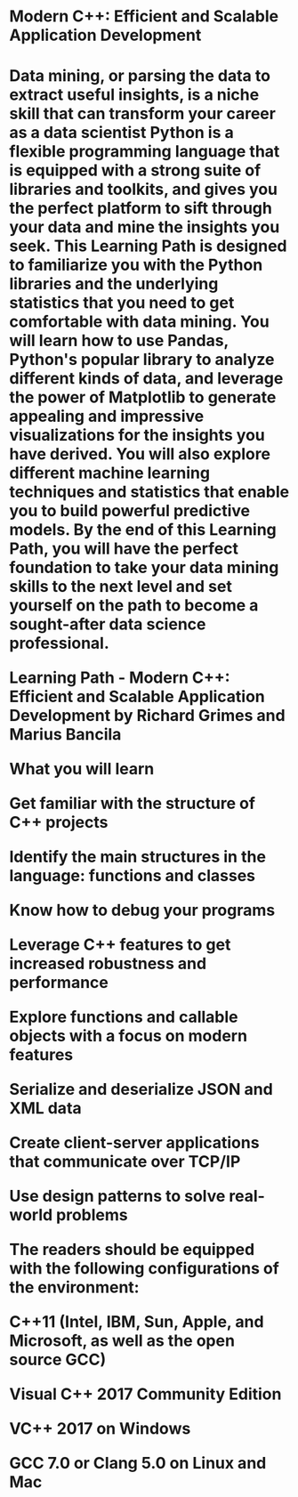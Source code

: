<h1>Modern C++: Efficient and Scalable Application Development<h1>

Data mining, or parsing the data to extract useful insights, is a niche skill that can transform your career as a data scientist Python is a flexible programming language that is equipped with a strong suite of libraries and toolkits, and gives you the perfect platform to sift through your data and mine the insights you seek. This Learning Path is designed to familiarize you with the Python libraries and the underlying statistics that you need to get comfortable with data mining. You will learn how to use Pandas, Python's popular library to analyze different kinds of data, and leverage the power of Matplotlib to generate appealing and impressive visualizations for the insights you have derived. You will also explore different machine learning techniques and statistics that enable you to build powerful predictive models. By the end of this Learning Path, you will have the perfect foundation to take your data mining skills to the next level and set yourself on the path to become a sought-after data science professional. 

Learning Path - Modern C++: Efficient and Scalable Application Development by Richard Grimes and Marius Bancila

What you will learn

Get familiar with the structure of C++ projects

Identify the main structures in the language: functions and classes

Know how to debug your programs 

Leverage C++ features to get increased robustness and performance

Explore functions and callable objects with a focus on modern features

Serialize and deserialize JSON and XML data

Create client-server applications that communicate over TCP/IP

Use design patterns to solve real-world problems

The readers should be equipped with the following configurations of the environment:

C++11 (Intel, IBM, Sun, Apple, and Microsoft, as well as the open source GCC)

Visual C++ 2017 Community Edition

VC++ 2017 on Windows

GCC 7.0 or Clang 5.0 on Linux and Mac
